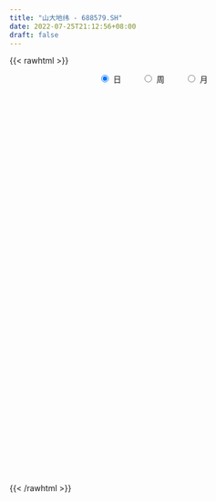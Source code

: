 ```yaml
---
title: "山大地纬 - 688579.SH"
date: 2022-07-25T21:12:56+08:00
draft: false
---
```

{{< rawhtml >}}
    <div style="text-align: center">
        <label style="padding: 1rem;"><input style="margin-right: .5rem" type="radio" name="period" value="D" checked onclick="period_change(this)">日</label>
        <label style="padding: 1rem;"><input style="margin-right: .5rem" type="radio" name="period" value="W" onclick="period_change(this)">周</label>
        <label style="padding: 1rem;"><input style="margin-right: .5rem" type="radio" name="period" value="M" onclick="period_change(this)">月</label>
    </div>
    <div id="chart" style="height: 700px;"></div> 
    <script type="text/javascript">
        const D_v = [286633.57,207989.04,169994.47,151989.75,135556.81,122405.07,86458.61,66655.48,60675.83,65182.21,57857.44,61152.39,133795.69,80461.9,59609.41,54295.09,28564.08,33889.83,26808.48,24545.99,27368.33,31887.43,40061.81,28873.74,25906.86,16360.2,23246.91,15444.51,24574.57,18724.22,17019.72,13292.3,8272.74,14690.82,14319.34,17160.03,14565.02,15787.98,19751.0,19432.59,22062.04,19850.16,14311.34,9755.46,47429.87,30641.52,13953.45,23344.11,9913.2,11950.29,12384.02,7498.75,5796.1,5118.93,5895.76,11957.05,8231.34,8065.7,7095.99,4868.1,4830.2,5065.84,9216.78,9037.9,6438.23,4008.1,4526.84,6301.49,10138.61,14719.13,8831.94,6353.53,4624.66,7773.38,6220.03,11571.04,9098.07,5800.46,6071.02,8866.21,6528.12,7960.06,8329.9,17660.61,9128.49,11018.98,5115.04,5608.16,5110.8,4539.23,5866.82,12103.56,9134.52,5930.94,6881.68,6521.62,3845.2,5538.87,5395.76,7902.48,3771.29,3493.19,4669.2,6387.76,3765.17,4299.85,6430.62,8408.21,8045.23,4040.8,8516.22,8688.07,4732.76,6438.28,6052.14,6397.58,6856.23,14144.78,5460.99,10486.84,5803.17,9004.65,8053.14,11781.55,16856.13,12031.78,7975.23,6611.96,6136.5,8325.67,8448.19,5649.57,5554.64,6204.3,7792.81,6095.96,5449.21,6405.97,4978.3,6260.95,5848.51,9139.76,4690.12,5647.9,9058.33,5091.45,5251.6,4519.94,6480.68,6806.8,5486.23,8968.45,8870.17,23060.23,13042.15,9264.21,6358.9,4038.12,4335.26,5840.96,4084.82,5639.32,4677.78,5566.91,5643.72,7206.74,5558.55,7617.52,5516.38,6271.8,6013.5,2939.68,4009.37,6646.74,8495.99,5181.42,5652.2,3209.17,5543.37,4255.78,6232.33,4703.95,6358.78,16177.18,16133.68,20510.52,20975.97,14908.42,9978.73,10425.71,5949.92,6733.73,12253.91,3527.86,18694.98,8310.06,12399.08,13658.58,7471.73,5942.22,5737.28,7971.92,3335.42,3999.12,3920.98,4516.99,12683.72,18692.71,10734.7,9414.4,8575.85,17310.06,39939.41,27497.3,18636.46,10385.58,24873.88,11539.92,24278.27,23598.37,86172.95,114101.18,56825.51,36574.73,29870.17,30926.86,13971.75,20540.99,13132.32,13459.0,44024.32,24933.26,22227.81,16779.69,18377.0,10210.32,11189.24,13734.69,14100.84,14835.79,34562.98,30381.41,26772.09,22154.72,45770.23,15272.31,14148.59,11072.22,12264.25,10228.71,15546.76,13354.16,11708.11,8930.19,18051.91,21051.07,12055.11,9405.63,8573.36,8081.51,12666.7,12240.94,20277.66,29935.78,18169.83,21068.75,8985.02,9347.77,11001.25,17320.51,8118.99,10381.39,8079.39,14573.7,11149.76,7208.4,11062.52,8557.58,9907.25,9092.36,11192.39,9238.31,8862.35,10985.33,8763.51,9926.09,8146.06,6087.33,10632.43,6083.89,5002.5,5908.92,9579.0,6872.84,4366.73,4014.99,5590.95,6127.05,10548.0,10965.4,5202.6,3372.67,3781.53,19062.13,5989.9,2393.97,3178.0,8858.74,7022.47,7710.68,7530.19,5011.94,5192.57,4856.93,2813.09,3645.53,11445.84,5125.76,5471.25,5474.74,5824.28,7394.02,14483.46,6678.49,7260.29,7901.2,8775.52,10345.2,5451.56,12227.63,12193.41,9628.49,8346.18,35631.94,20219.13,13368.52,17389.45,16135.79,7620.51,7680.05,9050.78,9810.9,30019.93,49171.65,36663.7,31651.56,64740.98,71911.37,39288.25,33673.51,56582.7,35954.31,14708.51,19321.16,19303.15,51522.05,39132.53,35667.11,71808.03,30735.0,41570.07,32226.76,35093.53,25693.31,33266.7,22685.14,49909.27,36756.28,43838.58,29445.92,26231.62,28261.23,34855.52,25039.38,27846.93,14039.93,21045.94,14800.2,20091.11,12895.53,15770.19,15905.34,10734.46,12279.74,17870.77,20438.96,53112.69,24456.37,21379.96,31517.49,18436.93,15951.34,12420.83,13570.88,16330.87,12900.1,12107.27,19319.38,21946.35,8623.78,12343.01,12024.2,25549.09,15509.57,16945.99,10282.03,9355.78,8521.42,9132.88,15931.46,8959.46,10790.27,9113.21,9536.34,12108.83,10168.29,13751.7,10569.18,14206.19,11624.88,5559.2,17467.13,12631.13,8275.06,7038.66,8076.41,20529.58,12471.95,11901.48,17025.7,10082.42,12665.21,9888.42,11474.84,14828.72,12532.82,8468.51,8449.05,14264.25,7673.16,7278.64,6181.5,6830.23,7638.46,6808.8,8067.11,7112.23,9915.38,6935.44,12152.3,8898.27,6691.65,15788.01,20393.15,33231.29,30038.56,18605.73,19535.65,17004.81,11697.91,12169.89,12870.89,9437.04,9197.06,11567.65,11744.66,11231.22,9265.16,6904.48,11600.24,7832.59,11053.9,10604.59,11343.33,9848.73,8428.53,9400.38,6006.71,7600.01,8539.24,11727.63,6665.19,6899.36,5805.66,9579.59,7148.75,10633.11,6095.42,9527.35,7888.19,6538.04]
const D_histogram = [0.0,-0.3088774929,-0.3809190899,-0.4364416051,-0.3698531073,-0.4246575525,-0.5683005152,-0.5750055944,-0.5140020917,-0.4425808531,-0.38970145,-0.2616209746,-0.0440224026,0.0875516265,0.1115233683,0.067179435,0.0517492803,-0.0131522512,-0.0188372384,0.0148490374,0.0586491912,0.072535416,0.0450809024,-0.0209886088,-0.111579002,-0.1614812687,-0.2154440067,-0.1946034232,-0.240483789,-0.2346092349,-0.2158524074,-0.1735580971,-0.1176943356,-0.0840654985,-0.0397791161,0.0242725479,0.0436928538,0.0480613457,0.0369135174,0.019093321,0.0273377853,0.1031168851,0.1742600614,0.202633022,0.2979757367,0.3306992473,0.319790573,0.3017987263,0.2994060621,0.2392251366,0.1499004262,0.0555843244,0.0082677745,-0.0128723888,0.0192697327,0.078612059,0.1121459994,0.1153648795,0.0997893647,0.0908918874,0.0806957442,0.0834379087,0.055026858,0.0212170454,-0.0085090087,-0.0238869331,-0.0287729718,-0.0267611863,-0.0121741487,-0.0568124864,-0.1048319842,-0.0941404588,-0.0744374991,-0.0365478413,-0.010221881,0.0508954365,0.0902943027,0.1067893687,0.099524387,0.096666373,0.0971382372,0.0860493615,0.1006466199,0.1348160796,0.1542656343,0.1414198517,0.1233611126,0.1001477909,0.0919230696,0.0767219622,0.0641519598,0.0913962297,0.1087736289,0.1130642058,0.1195186035,0.0916187699,0.0657762896,0.0149865112,-0.027113418,-0.0812814489,-0.1036126292,-0.1064968268,-0.1350887085,-0.1390581654,-0.1430241522,-0.1266706037,-0.1421839242,-0.1612172418,-0.1957696834,-0.1982247648,-0.2221010071,-0.2046771119,-0.1656430393,-0.1134564694,-0.0472069887,0.0047080632,0.0149120674,-0.0449925147,-0.0753975261,-0.1212849426,-0.1403711418,-0.1687799884,-0.1507422128,-0.0876019998,-0.0382314792,0.0248964067,0.064563182,0.0917656737,0.0935662258,0.072117747,0.077262348,0.0807602454,0.0809440564,0.0667311827,0.0919509621,0.1186567216,0.1133528066,0.0848146506,0.0576944927,0.0263715282,0.0182469337,0.0365341238,0.0741628553,0.1236874276,0.156730185,0.1696949645,0.1811342085,0.158057762,0.1614220807,0.1827292118,0.1824784631,0.1976690176,0.2098038607,0.2323108385,0.2072790487,0.1571197171,0.0992258463,0.0673726248,0.0342121213,-0.0051273521,-0.0156332792,-0.0062041752,-0.0013529211,0.0067595644,0.033068043,0.0418853193,0.0468398874,0.0573031967,0.0571384594,0.0355126115,-0.0036173357,-0.0229410634,-0.0326144272,-0.0158742254,0.0165801191,0.0367230315,0.0358843968,0.0244098161,0.0253218347,0.0090031217,-0.0077078965,-0.0250475702,-0.017564498,0.0249082244,0.0398034491,0.0627073225,0.0950308697,0.0796551301,0.0535139955,0.0084720028,-0.0243768095,-0.0580164503,-0.115144979,-0.1460862554,-0.1726988025,-0.166091548,-0.1379923957,-0.1148117989,-0.1097074294,-0.0974433005,-0.0913232121,-0.084699534,-0.0772762158,-0.0702028897,-0.057816131,-0.036234809,-0.0016429587,0.0507812009,0.0815241028,0.082202146,0.0976365807,0.1302228765,0.1881471874,0.1806300119,0.1729210557,0.1606346528,0.170007862,0.1416621005,0.1552937145,0.1456659721,0.3041509343,0.2820357568,0.2384996673,0.1628543576,0.1236465457,0.0528910303,0.0010503122,-0.0642995672,-0.1019974183,-0.1118585611,-0.0760587132,-0.0509951966,-0.0900181912,-0.129944305,-0.1055060036,-0.086438325,-0.09004652,-0.0940714221,-0.1132483477,-0.1036446209,-0.0501037129,-0.0629755965,-0.1211226682,-0.1813487631,-0.174851627,-0.1749771552,-0.1616174833,-0.1375848196,-0.1301449622,-0.1217113578,-0.1019705877,-0.1008340264,-0.0843845632,-0.0621981315,-0.0246736336,0.0103427809,0.0336316893,0.0489107043,0.0474078419,0.0500352169,0.0575522796,0.0701615802,0.0876943906,0.1295303718,0.1585837069,0.136897354,0.12890553,0.1162206049,0.0780198505,0.0856395961,0.082455339,0.0884327499,0.0760250792,0.028958614,-0.0144556537,-0.0532719999,-0.0800302801,-0.1021129164,-0.1064728958,-0.0960625435,-0.075444862,-0.0544436963,-0.0501334137,-0.0570345179,-0.0411148162,-0.0377975458,-0.0309798042,-0.0318274727,-0.0462971672,-0.0518482453,-0.0501237848,-0.0489207275,-0.0677795175,-0.0648844073,-0.0649508484,-0.0539584805,-0.0288298016,-0.0075795142,0.0101431727,0.0329989532,0.0386534092,0.03378007,0.0282301794,0.005890239,-0.0022031722,-0.0079577864,-0.0163939207,-0.0285838852,-0.046251571,-0.0854662996,-0.1250867985,-0.1281380178,-0.1110072018,-0.0908061678,-0.0720854932,-0.0519188673,-0.018383072,-0.0043490854,0.0222628383,0.0431872308,0.0689241148,0.0808548739,0.1062968657,0.1143807408,0.1243021271,0.119893762,0.1179487975,0.1161046205,0.1096884276,0.1017692824,0.1033021238,0.090660011,0.0708657528,0.0991571065,0.1220551496,0.1152053396,0.091083007,0.0469807016,0.0104291194,-0.0048194289,-0.014201606,-0.0104481847,0.0211489039,0.071045996,0.0773050754,0.0837881605,0.1051970634,0.0752486967,0.0732212752,0.0803372594,0.0734827176,0.0223256734,-0.0124869874,-0.0326492013,-0.0386683883,0.0022330904,0.0301891924,0.0593460736,0.0895063962,0.1019180068,0.0621170113,0.0374837407,-0.0019638757,-0.0173537965,-0.0487273337,-0.0743234939,-0.0392659473,-0.0304814224,-0.0009029228,-0.0191900859,-0.0313764227,-0.0454103049,-0.109540792,-0.144661648,-0.2021868576,-0.2160332764,-0.2057516761,-0.1657390669,-0.1024296453,-0.0652559812,-0.0558363265,-0.0622643489,-0.0736792711,-0.0651173842,-0.0736909583,-0.0789856004,-0.0211407128,-0.0045628817,0.0076271026,-0.0212419548,-0.0232301148,-0.0362924524,-0.0300013372,-0.0156703241,-0.0110554844,-0.0159381569,-0.0366922283,-0.0732425363,-0.1125052442,-0.125626328,-0.1207500149,-0.1275480518,-0.1652669853,-0.1600239679,-0.1411650621,-0.1118861459,-0.081185067,-0.052931498,-0.0282106147,-0.022889978,-0.0165540765,0.0003345914,0.0018916051,0.0141747549,0.0267610391,0.0337111214,0.0539181414,0.053810582,0.0529785872,0.0343846266,0.034910292,0.0460362915,0.0503546728,0.0468741427,0.0519827349,0.057621306,0.0746523233,0.0652139548,0.0401694038,-0.0291733692,-0.0740784303,-0.0794455642,-0.0984974395,-0.0693820519,-0.0503732728,-0.0392189577,-0.0200812986,0.0037408841,0.0209456147,0.0368820747,0.0479132467,0.0545442264,0.0566689733,0.0665777608,0.0730361353,0.0851231313,0.0986340518,0.0789192036,0.0724178847,0.0660780084,0.0619355928,0.0656282579,0.0866521769,0.1076667341,0.1541318302,0.1933401039,0.1878514965,0.1707999129,0.1310510485,0.1011971598,0.0731360019,0.0557991097,0.0414983941,0.0284794258,0.0168813974,0.0188688543,0.0177370591,0.0012673719,-0.0035336769,-0.0007613162,-0.0061492185,0.0059808248,-0.0009148567,-0.0104374528,-0.0185308623,-0.0290910397,-0.0418538063,-0.054594498,-0.0633381503,-0.0619538755,-0.0688310356,-0.0810070876,-0.0835561061,-0.0759179615,-0.0831819013,-0.0615633812,-0.0273020943,-0.0002520819,0.0214987883,0.0342718057,0.0381172772]
const D_fast = [0.0,-0.3860968661,-0.5533682356,-0.7180011521,-0.7438759311,-0.9048447644,-1.1905628559,-1.3410193338,-1.4085163539,-1.4477403287,-1.492286288,-1.4296110563,-1.223018085,-1.0695561492,-1.0177035653,-1.0452526399,-1.0477454745,-1.1159350688,-1.1263293656,-1.0889308305,-1.0304683789,-0.9984483,-1.0146325881,-1.0859492515,-1.2044343952,-1.294706979,-1.4025307188,-1.430340991,-1.5363423041,-1.5891200587,-1.6243263331,-1.6254215471,-1.5989813695,-1.586368907,-1.5520273036,-1.4819075026,-1.4515639833,-1.4351801549,-1.4370996039,-1.4501464701,-1.4350675594,-1.3335092383,-1.2188010467,-1.1397698306,-0.9699331817,-0.8545348592,-0.7854958903,-0.7280380555,-0.6555792042,-0.6559538454,-0.7078034493,-0.78822347,-0.8334730763,-0.8578313368,-0.8208717821,-0.7418764411,-0.6803060008,-0.6482459009,-0.6388740745,-0.62504858,-0.6150707871,-0.5914691455,-0.6061234816,-0.6346290329,-0.6664823391,-0.6878319968,-0.6999112785,-0.7045897895,-0.6930462891,-0.7518877485,-0.8261152423,-0.8389588315,-0.8378652467,-0.8091125492,-0.7853420592,-0.7115008825,-0.6495284406,-0.6063360324,-0.5887199174,-0.5674113381,-0.5426549146,-0.5322314499,-0.4924725365,-0.424599057,-0.3665830937,-0.3440739134,-0.3312923743,-0.3294687482,-0.3147127022,-0.3107333191,-0.3072653315,-0.2571720042,-0.2126011978,-0.1800445694,-0.1437105208,-0.1487056619,-0.1581040698,-0.2051472205,-0.2540255041,-0.3285138973,-0.3767482349,-0.4062566392,-0.468620698,-0.5073546962,-0.5470767211,-0.5623908235,-0.6134501251,-0.6727877532,-0.7562826156,-0.8082938882,-0.8876953823,-0.921440765,-0.9238174522,-0.8999949997,-0.8455472662,-0.7924551985,-0.7785231774,-0.8496758882,-0.8989302811,-0.9751389333,-1.029317918,-1.0999217616,-1.1195695392,-1.0783298261,-1.0385171754,-0.9691651877,-0.913357617,-0.8632137069,-0.8380215983,-0.8414406404,-0.8169804524,-0.7932924936,-0.7728726685,-0.7704027466,-0.7221952266,-0.6658252867,-0.642791,-0.6501254934,-0.6628220282,-0.6875521106,-0.6911149717,-0.6636942506,-0.6075248054,-0.5270783761,-0.4548530725,-0.3994645518,-0.3427417558,-0.3263037617,-0.2825839229,-0.2155944888,-0.1702256217,-0.1056178128,-0.0410320046,0.0395526829,0.0663406553,0.0554612529,0.0223738437,0.0073637784,-0.0172436947,-0.0578650062,-0.072279253,-0.0644011928,-0.0598881691,-0.0500857924,-0.0155103031,0.0037783031,0.0204428429,0.0452319514,0.059351829,0.0466041339,0.0065698528,-0.0184891408,-0.0363161113,-0.0235444659,0.0130549084,0.0423785787,0.0505110432,0.0451389165,0.0523813938,0.0383134612,0.0196754689,-0.0039260974,-0.0008341496,0.0478656288,0.0727117158,0.1112924198,0.1673736844,0.1719117273,0.1591490916,0.1162250997,0.0772820849,0.0291383316,-0.0567764418,-0.1242392821,-0.1940265298,-0.2289421623,-0.2353411089,-0.2408634619,-0.2631859497,-0.2752826459,-0.2919933606,-0.306544566,-0.3184403017,-0.328917698,-0.3309849721,-0.3184623523,-0.2842812417,-0.2191617819,-0.1680378543,-0.1468092746,-0.1069656947,-0.0418236798,0.063137428,0.1007777554,0.1362990632,0.1641713235,0.2160464981,0.2231162618,0.2755713043,0.302360055,0.5368827508,0.5852765125,0.6013653398,0.5664336195,0.5581374441,0.5006046862,0.4490265462,0.367601775,0.3044045693,0.2665787863,0.2833639559,0.2956786733,0.2341511309,0.1617389408,0.1598007413,0.1572588387,0.1311390137,0.1035962561,0.0561072436,0.0397998151,0.0808147949,0.0521990121,-0.0362287266,-0.1417920122,-0.1790077829,-0.2228775999,-0.2499222988,-0.2602858401,-0.2853822232,-0.3073764582,-0.3131283351,-0.3372002804,-0.341846958,-0.3352100592,-0.3038539697,-0.26625186,-0.2345550292,-0.2070483381,-0.1966992401,-0.1815630609,-0.1596579283,-0.1295082326,-0.0900518245,-0.0158332504,0.0528660114,0.065403997,0.0896385555,0.1060087817,0.0873129898,0.1163426345,0.1337722122,0.1618578105,0.1684564096,0.128629598,0.0816014168,0.0294670707,-0.0172987797,-0.064909645,-0.0958878483,-0.1094931319,-0.1077366659,-0.1003464243,-0.1085694952,-0.1297292288,-0.1240882312,-0.1302203472,-0.1311475566,-0.1399520933,-0.1659960797,-0.1845092191,-0.1953157047,-0.2063428293,-0.2421464987,-0.2554724904,-0.2717766435,-0.2742738957,-0.2563526672,-0.2369972583,-0.2167387783,-0.1856332595,-0.1703154512,-0.1667437729,-0.1652361187,-0.1861034994,-0.1947477036,-0.2024917644,-0.2150263789,-0.2343623146,-0.2635928932,-0.3241741967,-0.3950663953,-0.4301521189,-0.4407731034,-0.4432736114,-0.4425743101,-0.435387401,-0.4064473736,-0.3935006585,-0.3613230252,-0.329601825,-0.2866339123,-0.2544894347,-0.2024732265,-0.1657941662,-0.1247972481,-0.0992321727,-0.0716899379,-0.0445079597,-0.0235020457,-0.0059788704,0.021379502,0.031402392,0.029324572,0.0824052023,0.1358170328,0.1577685577,0.1564169769,0.1240598469,0.0901155445,0.073662139,0.0607295604,0.0618709355,0.0987552501,0.1664138412,0.1919991894,0.2194293147,0.2671374834,0.2560012909,0.2722791881,0.2994794872,0.3109956248,0.265419999,0.2274855913,0.1991610771,0.1834747931,0.2249345444,0.2604379445,0.304431344,0.3569682657,0.3948593779,0.3705876354,0.3553252999,0.3153867145,0.2956583447,0.252102974,0.2079259403,0.2331670001,0.2343311694,0.2636839383,0.2405992537,0.2205688113,0.1951823529,0.1036666677,0.0323803997,-0.0756915242,-0.1435462621,-0.1847025808,-0.1861247384,-0.1484227281,-0.1275630594,-0.1321024863,-0.1540965958,-0.1839313359,-0.191648795,-0.2186451086,-0.2436861509,-0.1911264415,-0.1756893308,-0.1615925708,-0.195772117,-0.2035678057,-0.2257032563,-0.2269124754,-0.2164990434,-0.2146480747,-0.2235152865,-0.2534424149,-0.308303357,-0.3756923759,-0.4202200417,-0.4455312324,-0.4842162823,-0.563251962,-0.5980149366,-0.6144472964,-0.6131399167,-0.6027351045,-0.58771441,-0.5700461803,-0.5704480382,-0.5682506558,-0.5512783401,-0.5492484251,-0.5334215866,-0.5141450426,-0.49876718,-0.4650806246,-0.4517355385,-0.4393228865,-0.4493206904,-0.440067452,-0.4174323797,-0.4005253301,-0.3922873246,-0.3741830487,-0.3541391511,-0.318445053,-0.3115799327,-0.3265821328,-0.4032182481,-0.4666429168,-0.4918714417,-0.5355476769,-0.5237778022,-0.5173623414,-0.5160127657,-0.5018954312,-0.4771380275,-0.4546968932,-0.4295399146,-0.4065304309,-0.3862633946,-0.3699714044,-0.3434181767,-0.3187007683,-0.2853329895,-0.2471635561,-0.2471486033,-0.2355454511,-0.2253658253,-0.2140243427,-0.1939246131,-0.1512376499,-0.1033064092,-0.0183083555,0.0692349441,0.1107092109,0.1363576055,0.1293715032,0.1248169045,0.1150397471,0.1116526323,0.1077265152,0.1018274034,0.0944497243,0.1011543948,0.1044568643,0.0883040201,0.0826195521,0.0852015838,0.0782763768,0.0919016264,0.0847772307,0.0726452713,0.0599191462,0.0420862089,0.0188599907,-0.0075293254,-0.0321075153,-0.0462117094,-0.0702966284,-0.1027244523,-0.1261624973,-0.137503843,-0.1655632582,-0.1593355833,-0.1318998201,-0.1049128281,-0.0777872608,-0.0564462921,-0.0430715012]
const D_slow = [0.0,-0.0772193732,-0.1724491457,-0.281559547,-0.3740228238,-0.4801872119,-0.6222623407,-0.7660137393,-0.8945142623,-1.0051594755,-1.102584838,-1.1679900817,-1.1789956823,-1.1571077757,-1.1292269336,-1.1124320749,-1.0994947548,-1.1027828176,-1.1074921272,-1.1037798679,-1.0891175701,-1.0709837161,-1.0597134905,-1.0649606427,-1.0928553932,-1.1332257103,-1.187086712,-1.2357375678,-1.2958585151,-1.3545108238,-1.4084739257,-1.4518634499,-1.4812870338,-1.5023034085,-1.5122481875,-1.5061800505,-1.4952568371,-1.4832415006,-1.4740131213,-1.469239791,-1.4624053447,-1.4366261234,-1.3930611081,-1.3424028526,-1.2679089184,-1.1852341066,-1.1052864633,-1.0298367817,-0.9549852662,-0.8951789821,-0.8577038755,-0.8438077944,-0.8417408508,-0.844958948,-0.8401415148,-0.8204885001,-0.7924520002,-0.7636107804,-0.7386634392,-0.7159404673,-0.6957665313,-0.6749070541,-0.6611503396,-0.6558460783,-0.6579733304,-0.6639450637,-0.6711383067,-0.6778286032,-0.6808721404,-0.695075262,-0.7212832581,-0.7448183728,-0.7634277476,-0.7725647079,-0.7751201781,-0.762396319,-0.7398227433,-0.7131254012,-0.6882443044,-0.6640777111,-0.6397931518,-0.6182808115,-0.5931191565,-0.5594151366,-0.520848728,-0.4854937651,-0.4546534869,-0.4296165392,-0.4066357718,-0.3874552812,-0.3714172913,-0.3485682339,-0.3213748267,-0.2931087752,-0.2632291243,-0.2403244319,-0.2238803594,-0.2201337317,-0.2269120862,-0.2472324484,-0.2731356057,-0.2997598124,-0.3335319895,-0.3682965309,-0.4040525689,-0.4357202198,-0.4712662009,-0.5115705113,-0.5605129322,-0.6100691234,-0.6655943752,-0.7167636531,-0.758174413,-0.7865385303,-0.7983402775,-0.7971632617,-0.7934352448,-0.8046833735,-0.823532755,-0.8538539907,-0.8889467761,-0.9311417732,-0.9688273264,-0.9907278264,-1.0002856962,-0.9940615945,-0.977920799,-0.9549793806,-0.9315878241,-0.9135583874,-0.8942428004,-0.874052739,-0.8538167249,-0.8371339292,-0.8141461887,-0.7844820083,-0.7561438066,-0.734940144,-0.7205165208,-0.7139236388,-0.7093619054,-0.7002283744,-0.6816876606,-0.6507658037,-0.6115832575,-0.5691595163,-0.5238759642,-0.4843615237,-0.4440060035,-0.3983237006,-0.3527040848,-0.3032868304,-0.2508358652,-0.1927581556,-0.1409383935,-0.1016584642,-0.0768520026,-0.0600088464,-0.0514558161,-0.0527376541,-0.0566459739,-0.0581970177,-0.058535248,-0.0568453569,-0.0485783461,-0.0381070163,-0.0263970444,-0.0120712453,0.0022133696,0.0110915225,0.0101871885,0.0044519227,-0.0037016841,-0.0076702405,-0.0035252107,0.0056555472,0.0146266464,0.0207291004,0.0270595591,0.0293103395,0.0273833654,0.0211214728,0.0167303483,0.0229574044,0.0329082667,0.0485850973,0.0723428147,0.0922565973,0.1056350961,0.1077530968,0.1016588945,0.0871547819,0.0583685371,0.0218469733,-0.0213277273,-0.0628506143,-0.0973487132,-0.126051663,-0.1534785203,-0.1778393454,-0.2006701485,-0.221845032,-0.2411640859,-0.2587148083,-0.2731688411,-0.2822275433,-0.282638283,-0.2699429828,-0.2495619571,-0.2290114206,-0.2046022754,-0.1720465563,-0.1250097594,-0.0798522565,-0.0366219925,0.0035366707,0.0460386362,0.0814541613,0.1202775899,0.1566940829,0.2327318165,0.3032407557,0.3628656725,0.4035792619,0.4344908984,0.4477136559,0.447976234,0.4319013422,0.4064019876,0.3784373473,0.3594226691,0.3466738699,0.3241693221,0.2916832458,0.2653067449,0.2436971637,0.2211855337,0.1976676782,0.1693555913,0.143444436,0.1309185078,0.1151746087,0.0848939416,0.0395567508,-0.0041561559,-0.0479004447,-0.0883048155,-0.1227010204,-0.155237261,-0.1856651004,-0.2111577474,-0.236366254,-0.2574623948,-0.2730119277,-0.2791803361,-0.2765946408,-0.2681867185,-0.2559590424,-0.244107082,-0.2315982778,-0.2172102079,-0.1996698128,-0.1777462152,-0.1453636222,-0.1057176955,-0.071493357,-0.0392669745,-0.0102118233,0.0092931394,0.0307030384,0.0513168731,0.0734250606,0.0924313304,0.0996709839,0.0960570705,0.0827390705,0.0627315005,0.0372032714,0.0105850475,-0.0134305884,-0.0322918039,-0.045902728,-0.0584360814,-0.0726947109,-0.082973415,-0.0924228014,-0.1001677525,-0.1081246206,-0.1196989124,-0.1326609738,-0.14519192,-0.1574221018,-0.1743669812,-0.190588083,-0.2068257951,-0.2203154152,-0.2275228656,-0.2294177442,-0.226881951,-0.2186322127,-0.2089688604,-0.2005238429,-0.1934662981,-0.1919937383,-0.1925445314,-0.194533978,-0.1986324582,-0.2057784295,-0.2173413222,-0.2387078971,-0.2699795967,-0.3020141012,-0.3297659016,-0.3524674436,-0.3704888169,-0.3834685337,-0.3880643017,-0.389151573,-0.3835858635,-0.3727890558,-0.3555580271,-0.3353443086,-0.3087700922,-0.280174907,-0.2490993752,-0.2191259347,-0.1896387353,-0.1606125802,-0.1331904733,-0.1077481527,-0.0819226218,-0.059257619,-0.0415411808,-0.0167519042,0.0137618832,0.0425632181,0.0653339699,0.0770791453,0.0796864251,0.0784815679,0.0749311664,0.0723191202,0.0776063462,0.0953678452,0.114694114,0.1356411542,0.16194042,0.1807525942,0.199057913,0.2191422278,0.2375129072,0.2430943256,0.2399725787,0.2318102784,0.2221431813,0.222701454,0.2302487521,0.2450852705,0.2674618695,0.2929413712,0.308470624,0.3178415592,0.3173505903,0.3130121411,0.3008303077,0.2822494342,0.2724329474,0.2648125918,0.2645868611,0.2597893396,0.251945234,0.2405926578,0.2132074598,0.1770420477,0.1264953333,0.0724870143,0.0210490952,-0.0203856715,-0.0459930828,-0.0623070781,-0.0762661598,-0.091832247,-0.1102520647,-0.1265314108,-0.1449541504,-0.1647005505,-0.1699857287,-0.1711264491,-0.1692196734,-0.1745301621,-0.1803376909,-0.1894108039,-0.1969111382,-0.2008287193,-0.2035925904,-0.2075771296,-0.2167501867,-0.2350608207,-0.2631871318,-0.2945937138,-0.3247812175,-0.3566682305,-0.3979849768,-0.4379909687,-0.4732822343,-0.5012537708,-0.5215500375,-0.534782912,-0.5418355657,-0.5475580602,-0.5516965793,-0.5516129315,-0.5511400302,-0.5475963415,-0.5409060817,-0.5324783013,-0.518998766,-0.5055461205,-0.4923014737,-0.483705317,-0.474977744,-0.4634686712,-0.450880003,-0.4391614673,-0.4261657836,-0.4117604571,-0.3930973763,-0.3767938876,-0.3667515366,-0.3740448789,-0.3925644865,-0.4124258775,-0.4370502374,-0.4543957504,-0.4669890686,-0.476793808,-0.4818141326,-0.4808789116,-0.4756425079,-0.4664219893,-0.4544436776,-0.440807621,-0.4266403777,-0.4099959375,-0.3917369036,-0.3704561208,-0.3457976079,-0.326067807,-0.3079633358,-0.2914438337,-0.2759599355,-0.259552871,-0.2378898268,-0.2109731433,-0.1724401857,-0.1241051598,-0.0771422856,-0.0344423074,-0.0016795453,0.0236197447,0.0419037451,0.0558535226,0.0662281211,0.0733479776,0.0775683269,0.0822855405,0.0867198053,0.0870366482,0.086153229,0.0859629,0.0844255953,0.0859208015,0.0856920874,0.0830827242,0.0784500086,0.0711772487,0.0607137971,0.0470651726,0.031230635,0.0157421661,-0.0014655928,-0.0217173647,-0.0426063912,-0.0615858816,-0.0823813569,-0.0977722022,-0.1045977258,-0.1046607462,-0.0992860491,-0.0907180977,-0.0811887784]
const D_data = [['2020-07-17', 33.0, 30.2, 29.26, 37.91],['2020-07-20', 26.07, 25.36, 23.5, 26.66],['2020-07-21', 25.18, 27.0, 24.67, 28.0],['2020-07-22', 25.83, 26.5, 25.0, 28.51],['2020-07-23', 26.0, 27.69, 25.11, 27.78],['2020-07-24', 27.04, 25.82, 25.66, 28.55],['2020-07-27', 25.91, 23.69, 23.17, 26.07],['2020-07-28', 24.21, 24.44, 23.9, 25.5],['2020-07-29', 23.89, 24.88, 23.62, 24.94],['2020-07-30', 25.17, 24.85, 24.73, 25.76],['2020-07-31', 24.5, 24.47, 24.06, 25.16],['2020-08-03', 24.7, 25.48, 24.63, 25.53],['2020-08-04', 26.0, 27.25, 25.97, 28.5],['2020-08-05', 28.0, 26.97, 25.9, 28.0],['2020-08-06', 26.8, 25.96, 25.56, 27.17],['2020-08-07', 26.19, 24.96, 24.41, 26.28],['2020-08-10', 24.71, 25.05, 24.51, 25.29],['2020-08-11', 25.12, 24.07, 24.0, 25.12],['2020-08-12', 24.24, 24.45, 23.82, 24.62],['2020-08-13', 24.66, 24.86, 24.39, 24.94],['2020-08-14', 24.82, 25.07, 24.26, 25.2],['2020-08-17', 25.5, 24.75, 24.58, 25.5],['2020-08-18', 24.45, 24.09, 23.88, 24.7],['2020-08-19', 24.04, 23.21, 23.2, 24.15],['2020-08-20', 23.22, 22.27, 22.08, 23.22],['2020-08-21', 22.27, 22.13, 22.13, 22.7],['2020-08-24', 22.1, 21.48, 21.28, 22.38],['2020-08-25', 21.55, 21.99, 21.45, 21.99],['2020-08-26', 21.88, 20.73, 20.6, 21.96],['2020-08-27', 20.77, 20.89, 20.33, 21.22],['2020-08-28', 20.81, 20.74, 20.47, 21.02],['2020-08-31', 20.91, 20.84, 20.74, 21.36],['2020-09-01', 20.83, 20.95, 20.8, 21.34],['2020-09-02', 20.86, 20.62, 20.57, 21.1],['2020-09-03', 20.63, 20.7, 20.4, 20.82],['2020-09-04', 20.73, 21.02, 20.41, 21.27],['2020-09-07', 21.06, 20.5, 20.45, 21.24],['2020-09-08', 20.4, 20.2, 19.9, 20.56],['2020-09-09', 20.06, 19.81, 19.5, 20.33],['2020-09-10', 19.96, 19.46, 19.43, 20.6],['2020-09-11', 19.6, 19.57, 18.5, 19.66],['2020-09-14', 19.51, 20.49, 19.51, 20.65],['2020-09-15', 20.37, 20.74, 20.15, 20.93],['2020-09-16', 20.74, 20.43, 20.2, 20.74],['2020-09-17', 20.4, 21.62, 20.03, 22.42],['2020-09-18', 21.39, 21.26, 21.06, 21.94],['2020-09-21', 21.26, 20.87, 20.75, 21.45],['2020-09-22', 20.83, 20.8, 20.55, 21.54],['2020-09-23', 20.86, 21.04, 20.8, 21.13],['2020-09-24', 20.82, 20.23, 20.14, 20.96],['2020-09-25', 20.6, 19.49, 19.45, 20.6],['2020-09-28', 19.36, 18.89, 18.72, 19.62],['2020-09-29', 18.97, 19.0, 18.97, 19.42],['2020-09-30', 19.03, 19.02, 18.88, 19.28],['2020-10-09', 19.3, 19.6, 19.3, 19.65],['2020-10-12', 19.76, 20.11, 19.66, 20.28],['2020-10-13', 20.2, 20.0, 19.82, 20.38],['2020-10-14', 19.99, 19.7, 19.68, 20.02],['2020-10-15', 19.81, 19.41, 19.39, 19.81],['2020-10-16', 19.42, 19.4, 19.32, 19.68],['2020-10-19', 19.5, 19.3, 19.22, 19.58],['2020-10-20', 19.36, 19.41, 19.07, 19.44],['2020-10-21', 19.41, 18.91, 18.82, 19.44],['2020-10-22', 18.91, 18.61, 18.54, 18.91],['2020-10-23', 18.67, 18.4, 18.31, 18.8],['2020-10-26', 18.51, 18.35, 18.21, 18.58],['2020-10-27', 18.35, 18.31, 18.22, 18.48],['2020-10-28', 18.39, 18.27, 18.06, 18.52],['2020-10-29', 18.23, 18.36, 18.01, 18.67],['2020-10-30', 18.3, 17.41, 17.33, 18.51],['2020-11-02', 17.63, 16.95, 16.83, 17.63],['2020-11-03', 16.97, 17.4, 16.94, 17.49],['2020-11-04', 17.41, 17.42, 17.31, 17.6],['2020-11-05', 17.85, 17.65, 17.37, 17.85],['2020-11-06', 17.63, 17.55, 17.3, 17.76],['2020-11-09', 17.59, 18.13, 17.55, 18.34],['2020-11-10', 18.1, 18.08, 17.96, 18.56],['2020-11-11', 18.33, 17.92, 17.87, 18.33],['2020-11-12', 18.26, 17.63, 17.55, 18.26],['2020-11-13', 17.6, 17.64, 17.47, 17.99],['2020-11-16', 17.76, 17.66, 17.6, 17.81],['2020-11-17', 17.8, 17.47, 17.29, 17.8],['2020-11-18', 17.6, 17.79, 17.4, 17.82],['2020-11-19', 17.84, 18.18, 17.67, 18.7],['2020-11-20', 18.4, 18.18, 18.05, 18.4],['2020-11-23', 18.26, 17.84, 17.6, 18.26],['2020-11-24', 17.9, 17.73, 17.71, 17.95],['2020-11-25', 17.74, 17.58, 17.55, 17.87],['2020-11-26', 17.69, 17.7, 17.6, 17.85],['2020-11-27', 17.84, 17.56, 17.38, 17.84],['2020-11-30', 17.48, 17.52, 17.47, 17.84],['2020-12-01', 17.51, 18.07, 17.51, 18.45],['2020-12-02', 18.07, 18.1, 17.9, 18.23],['2020-12-03', 18.01, 18.04, 18.0, 18.3],['2020-12-04', 18.25, 18.15, 18.1, 18.41],['2020-12-07', 18.24, 17.71, 17.71, 18.24],['2020-12-08', 17.74, 17.62, 17.62, 17.87],['2020-12-09', 17.65, 17.1, 17.01, 17.8],['2020-12-10', 17.12, 16.92, 16.85, 17.23],['2020-12-11', 16.92, 16.43, 16.24, 16.98],['2020-12-14', 16.44, 16.51, 16.28, 16.55],['2020-12-15', 16.68, 16.56, 16.34, 16.68],['2020-12-16', 16.5, 16.01, 16.01, 16.56],['2020-12-17', 16.2, 16.07, 15.53, 16.2],['2020-12-18', 16.1, 15.88, 15.73, 16.2],['2020-12-21', 15.98, 16.0, 15.77, 16.04],['2020-12-22', 15.9, 15.43, 15.39, 15.92],['2020-12-23', 15.56, 15.1, 14.97, 15.57],['2020-12-24', 15.1, 14.54, 14.47, 15.12],['2020-12-25', 14.52, 14.6, 14.4, 14.8],['2020-12-28', 14.6, 14.0, 13.91, 14.61],['2020-12-29', 13.98, 14.23, 13.98, 14.7],['2020-12-30', 14.28, 14.4, 14.11, 14.64],['2020-12-31', 14.3, 14.59, 14.3, 14.68],['2021-01-04', 14.6, 14.91, 14.47, 14.99],['2021-01-05', 14.88, 14.92, 14.81, 15.08],['2021-01-06', 14.99, 14.46, 14.41, 14.99],['2021-01-07', 14.46, 13.32, 13.23, 14.46],['2021-01-08', 13.36, 13.28, 13.14, 13.7],['2021-01-11', 13.28, 12.68, 12.52, 13.33],['2021-01-12', 12.68, 12.61, 12.4, 12.95],['2021-01-13', 12.62, 12.11, 12.03, 12.69],['2021-01-14', 12.14, 12.4, 12.02, 12.74],['2021-01-15', 12.38, 12.95, 12.33, 13.08],['2021-01-18', 12.87, 12.89, 12.64, 13.05],['2021-01-19', 12.82, 13.22, 12.81, 13.44],['2021-01-20', 13.05, 13.1, 12.9, 13.3],['2021-01-21', 13.12, 13.05, 12.96, 13.29],['2021-01-22', 13.05, 12.75, 12.66, 13.21],['2021-01-25', 12.7, 12.34, 12.3, 12.79],['2021-01-26', 12.47, 12.56, 12.44, 12.94],['2021-01-27', 12.83, 12.5, 12.45, 12.83],['2021-01-28', 12.5, 12.41, 12.3, 12.74],['2021-01-29', 12.42, 12.13, 12.03, 12.52],['2021-02-01', 12.13, 12.6, 12.03, 12.76],['2021-02-02', 12.52, 12.73, 12.45, 12.8],['2021-02-03', 12.79, 12.37, 12.2, 12.79],['2021-02-04', 12.25, 11.96, 11.8, 12.37],['2021-02-05', 12.19, 11.78, 11.72, 12.24],['2021-02-08', 11.85, 11.5, 11.5, 11.91],['2021-02-09', 11.39, 11.6, 11.39, 11.68],['2021-02-10', 11.47, 11.88, 11.47, 12.28],['2021-02-18', 12.18, 12.22, 12.03, 12.33],['2021-02-19', 12.22, 12.59, 12.12, 12.68],['2021-02-22', 12.52, 12.63, 12.52, 13.03],['2021-02-23', 12.65, 12.55, 12.46, 12.69],['2021-02-24', 12.75, 12.66, 12.56, 12.98],['2021-02-25', 12.68, 12.26, 12.26, 12.68],['2021-02-26', 12.36, 12.6, 12.3, 12.79],['2021-03-01', 12.6, 12.97, 12.53, 12.97],['2021-03-02', 13.08, 12.85, 12.67, 13.09],['2021-03-03', 12.8, 13.19, 12.8, 13.25],['2021-03-04', 13.11, 13.35, 13.08, 13.49],['2021-03-05', 13.5, 13.72, 13.38, 14.5],['2021-03-08', 13.64, 13.27, 13.27, 13.85],['2021-03-09', 13.27, 12.88, 12.64, 13.45],['2021-03-10', 13.05, 12.58, 12.5, 13.07],['2021-03-11', 12.58, 12.72, 12.36, 12.75],['2021-03-12', 12.72, 12.56, 12.47, 12.79],['2021-03-15', 12.42, 12.29, 12.22, 12.52],['2021-03-16', 12.2, 12.5, 12.2, 12.56],['2021-03-17', 12.6, 12.73, 12.55, 12.86],['2021-03-18', 12.87, 12.7, 12.67, 12.88],['2021-03-19', 12.59, 12.77, 12.59, 12.97],['2021-03-22', 12.87, 13.1, 12.7, 13.16],['2021-03-23', 13.1, 13.0, 13.0, 13.28],['2021-03-24', 13.0, 13.02, 12.92, 13.26],['2021-03-25', 13.11, 13.17, 12.93, 13.36],['2021-03-26', 13.12, 13.11, 13.06, 13.28],['2021-03-29', 13.17, 12.82, 12.79, 13.21],['2021-03-30', 12.89, 12.45, 12.39, 12.89],['2021-03-31', 12.45, 12.53, 12.43, 12.66],['2021-04-01', 12.54, 12.55, 12.35, 12.57],['2021-04-02', 12.64, 12.88, 12.5, 12.95],['2021-04-06', 12.88, 13.21, 12.81, 13.33],['2021-04-07', 13.18, 13.22, 13.1, 13.3],['2021-04-08', 13.23, 13.04, 13.04, 13.35],['2021-04-09', 13.01, 12.9, 12.9, 13.13],['2021-04-12', 13.02, 13.05, 12.59, 13.08],['2021-04-13', 12.9, 12.81, 12.64, 12.97],['2021-04-14', 12.72, 12.72, 12.47, 12.74],['2021-04-15', 12.66, 12.61, 12.56, 12.87],['2021-04-16', 12.6, 12.88, 12.58, 12.99],['2021-04-19', 12.97, 13.46, 12.88, 13.75],['2021-04-20', 13.3, 13.3, 13.11, 13.81],['2021-04-21', 13.36, 13.55, 13.15, 13.85],['2021-04-22', 13.46, 13.89, 13.4, 13.96],['2021-04-23', 13.77, 13.42, 13.4, 13.98],['2021-04-26', 13.66, 13.24, 13.2, 13.66],['2021-04-27', 13.38, 12.85, 12.82, 13.38],['2021-04-28', 12.79, 12.8, 12.73, 13.01],['2021-04-29', 12.99, 12.59, 12.59, 12.99],['2021-04-30', 12.69, 11.99, 11.86, 12.69],['2021-05-06', 11.9, 11.98, 11.86, 12.14],['2021-05-07', 12.1, 11.75, 11.48, 12.1],['2021-05-10', 11.6, 11.97, 11.6, 12.29],['2021-05-11', 11.97, 12.2, 11.75, 12.3],['2021-05-12', 12.13, 12.16, 11.95, 12.34],['2021-05-13', 11.98, 11.9, 11.9, 12.19],['2021-05-14', 11.98, 11.93, 11.85, 12.05],['2021-05-17', 11.98, 11.8, 11.71, 11.98],['2021-05-18', 11.91, 11.74, 11.54, 11.91],['2021-05-19', 11.76, 11.69, 11.66, 11.76],['2021-05-20', 11.69, 11.63, 11.58, 11.71],['2021-05-21', 11.71, 11.66, 11.61, 11.76],['2021-05-24', 11.61, 11.79, 11.61, 11.86],['2021-05-25', 11.69, 12.05, 11.68, 12.14],['2021-05-26', 12.21, 12.49, 12.18, 12.65],['2021-05-27', 12.24, 12.46, 12.24, 12.62],['2021-05-28', 12.39, 12.2, 12.14, 12.55],['2021-05-31', 12.12, 12.47, 12.12, 12.54],['2021-06-01', 12.53, 12.88, 12.41, 13.2],['2021-06-02', 13.01, 13.55, 12.89, 14.62],['2021-06-03', 13.5, 13.0, 12.94, 13.68],['2021-06-04', 13.04, 13.09, 12.96, 13.39],['2021-06-07', 12.99, 13.11, 12.88, 13.14],['2021-06-08', 13.19, 13.51, 12.88, 13.77],['2021-06-09', 13.29, 13.12, 13.06, 13.46],['2021-06-10', 13.07, 13.74, 13.05, 13.8],['2021-06-11', 14.0, 13.6, 13.56, 14.26],['2021-06-15', 13.41, 16.32, 13.41, 16.32],['2021-06-16', 17.97, 14.7, 14.39, 17.98],['2021-06-17', 14.5, 14.51, 13.93, 14.74],['2021-06-18', 14.29, 14.0, 13.9, 14.49],['2021-06-21', 14.01, 14.32, 13.95, 14.51],['2021-06-22', 14.25, 13.76, 13.71, 14.33],['2021-06-23', 13.9, 13.75, 13.64, 13.95],['2021-06-24', 13.75, 13.3, 13.27, 13.86],['2021-06-25', 13.38, 13.36, 13.16, 13.54],['2021-06-28', 13.47, 13.55, 13.3, 13.69],['2021-06-29', 13.63, 14.17, 13.56, 14.39],['2021-06-30', 13.99, 14.2, 13.99, 14.38],['2021-07-01', 14.23, 13.35, 13.35, 14.31],['2021-07-02', 13.35, 13.08, 13.0, 13.58],['2021-07-05', 13.21, 13.79, 13.03, 13.9],['2021-07-06', 13.7, 13.8, 13.65, 14.08],['2021-07-07', 13.98, 13.52, 13.38, 13.98],['2021-07-08', 13.65, 13.45, 13.22, 13.65],['2021-07-09', 13.31, 13.14, 13.07, 13.35],['2021-07-12', 13.19, 13.41, 13.14, 13.47],['2021-07-13', 13.5, 14.09, 13.5, 14.43],['2021-07-14', 13.86, 13.34, 13.3, 14.16],['2021-07-15', 13.34, 12.52, 12.5, 13.34],['2021-07-16', 12.41, 12.06, 12.04, 12.65],['2021-07-19', 12.1, 12.61, 12.0, 12.65],['2021-07-20', 12.69, 12.4, 12.28, 12.7],['2021-07-21', 12.5, 12.46, 12.41, 12.54],['2021-07-22', 12.45, 12.56, 12.27, 12.6],['2021-07-23', 12.45, 12.31, 12.24, 12.56],['2021-07-26', 12.39, 12.24, 12.07, 12.39],['2021-07-27', 12.38, 12.34, 12.18, 12.64],['2021-07-28', 12.24, 12.05, 12.0, 12.37],['2021-07-29', 12.16, 12.18, 12.1, 12.33],['2021-07-30', 12.1, 12.26, 12.06, 12.3],['2021-08-02', 12.3, 12.54, 12.18, 12.57],['2021-08-03', 12.53, 12.66, 12.46, 12.94],['2021-08-04', 12.67, 12.65, 12.49, 12.87],['2021-08-05', 12.54, 12.65, 12.4, 12.67],['2021-08-06', 12.65, 12.48, 12.34, 12.65],['2021-08-09', 12.53, 12.54, 12.39, 12.62],['2021-08-10', 12.5, 12.64, 12.49, 12.8],['2021-08-11', 12.65, 12.78, 12.59, 12.83],['2021-08-12', 12.96, 12.96, 12.77, 13.25],['2021-08-13', 13.15, 13.49, 12.97, 13.59],['2021-08-16', 13.49, 13.62, 13.24, 13.65],['2021-08-17', 13.74, 13.11, 13.07, 13.87],['2021-08-18', 13.09, 13.3, 13.05, 13.36],['2021-08-19', 13.3, 13.28, 13.19, 13.43],['2021-08-20', 13.27, 12.9, 12.86, 13.3],['2021-08-23', 13.01, 13.46, 12.91, 13.53],['2021-08-24', 13.66, 13.41, 13.38, 13.69],['2021-08-25', 13.32, 13.61, 13.32, 13.67],['2021-08-26', 13.44, 13.44, 13.41, 13.67],['2021-08-27', 13.44, 12.9, 12.83, 13.57],['2021-08-30', 12.84, 12.72, 12.61, 13.09],['2021-08-31', 12.78, 12.54, 12.54, 12.86],['2021-09-01', 12.61, 12.47, 12.23, 12.61],['2021-09-02', 12.51, 12.33, 12.32, 12.51],['2021-09-03', 12.48, 12.4, 12.27, 12.51],['2021-09-06', 12.47, 12.52, 12.35, 12.55],['2021-09-07', 12.52, 12.66, 12.48, 12.73],['2021-09-08', 12.7, 12.72, 12.59, 12.74],['2021-09-09', 12.77, 12.53, 12.53, 12.77],['2021-09-10', 12.5, 12.33, 12.33, 12.57],['2021-09-13', 12.4, 12.59, 12.28, 12.7],['2021-09-14', 12.6, 12.44, 12.39, 12.78],['2021-09-15', 12.39, 12.47, 12.32, 12.65],['2021-09-16', 12.6, 12.35, 12.34, 12.62],['2021-09-17', 12.36, 12.09, 11.99, 12.37],['2021-09-22', 11.98, 12.09, 11.98, 12.23],['2021-09-23', 12.09, 12.11, 12.01, 12.19],['2021-09-24', 12.16, 12.05, 12.03, 12.18],['2021-09-27', 12.06, 11.68, 11.61, 12.1],['2021-09-28', 11.74, 11.83, 11.63, 11.92],['2021-09-29', 11.98, 11.72, 11.63, 11.98],['2021-09-30', 11.72, 11.81, 11.71, 11.86],['2021-10-08', 11.81, 12.02, 11.81, 12.04],['2021-10-11', 12.1, 12.05, 11.97, 12.15],['2021-10-12', 11.96, 12.08, 11.81, 12.11],['2021-10-13', 11.96, 12.24, 11.96, 12.26],['2021-10-14', 12.07, 12.1, 12.0, 12.18],['2021-10-15', 12.11, 11.97, 11.96, 12.12],['2021-10-18', 11.97, 11.93, 11.88, 12.03],['2021-10-19', 11.87, 11.63, 11.48, 11.9],['2021-10-20', 11.63, 11.7, 11.63, 11.76],['2021-10-21', 11.57, 11.66, 11.57, 11.7],['2021-10-22', 11.56, 11.55, 11.53, 11.65],['2021-10-25', 11.55, 11.4, 11.26, 11.55],['2021-10-26', 11.4, 11.19, 11.1, 11.4],['2021-10-27', 11.19, 10.68, 10.56, 11.19],['2021-10-28', 10.76, 10.34, 10.26, 10.76],['2021-10-29', 10.38, 10.54, 10.32, 10.61],['2021-11-01', 10.55, 10.69, 10.43, 10.79],['2021-11-02', 10.7, 10.7, 10.56, 10.89],['2021-11-03', 10.6, 10.67, 10.57, 10.75],['2021-11-04', 10.67, 10.69, 10.61, 10.74],['2021-11-05', 10.71, 10.92, 10.67, 11.11],['2021-11-08', 10.87, 10.74, 10.72, 10.92],['2021-11-09', 10.75, 10.96, 10.75, 11.03],['2021-11-10', 10.95, 10.99, 10.82, 11.06],['2021-11-11', 10.97, 11.17, 10.82, 11.22],['2021-11-12', 11.09, 11.11, 11.09, 11.33],['2021-11-15', 11.2, 11.41, 11.19, 11.53],['2021-11-16', 11.48, 11.33, 11.25, 11.49],['2021-11-17', 11.33, 11.46, 11.33, 11.5],['2021-11-18', 11.53, 11.36, 11.3, 11.67],['2021-11-19', 11.45, 11.44, 11.21, 11.5],['2021-11-22', 11.44, 11.5, 11.37, 11.55],['2021-11-23', 11.4, 11.49, 11.4, 11.57],['2021-11-24', 11.47, 11.5, 11.42, 11.55],['2021-11-25', 11.5, 11.67, 11.5, 11.76],['2021-11-26', 11.7, 11.53, 11.45, 11.72],['2021-11-29', 11.42, 11.41, 11.28, 11.47],['2021-11-30', 11.41, 12.1, 11.41, 12.38],['2021-12-01', 12.1, 12.26, 12.01, 12.42],['2021-12-02', 12.25, 12.03, 12.01, 12.33],['2021-12-03', 12.03, 11.82, 11.8, 12.13],['2021-12-06', 11.8, 11.45, 11.4, 11.88],['2021-12-07', 11.5, 11.36, 11.35, 11.55],['2021-12-08', 11.39, 11.5, 11.33, 11.51],['2021-12-09', 11.52, 11.51, 11.4, 11.57],['2021-12-10', 11.38, 11.66, 11.38, 11.76],['2021-12-13', 11.6, 12.12, 11.6, 12.5],['2021-12-14', 12.33, 12.62, 11.96, 12.65],['2021-12-15', 12.45, 12.3, 12.15, 12.9],['2021-12-16', 12.23, 12.42, 12.12, 12.76],['2021-12-17', 12.29, 12.78, 12.1, 12.96],['2021-12-20', 13.0, 12.21, 12.21, 13.59],['2021-12-21', 12.01, 12.56, 12.01, 12.77],['2021-12-22', 12.81, 12.78, 12.56, 13.13],['2021-12-23', 13.44, 12.7, 12.41, 13.56],['2021-12-24', 12.75, 12.06, 12.06, 12.75],['2021-12-27', 12.1, 12.07, 12.0, 12.24],['2021-12-28', 12.03, 12.12, 12.03, 12.25],['2021-12-29', 12.1, 12.23, 12.0, 12.42],['2021-12-30', 12.2, 12.93, 12.17, 12.96],['2021-12-31', 12.84, 13.0, 12.7, 13.18],['2022-01-04', 13.01, 13.24, 13.0, 13.28],['2022-01-05', 13.08, 13.51, 13.08, 14.13],['2022-01-06', 13.42, 13.52, 13.33, 13.66],['2022-01-07', 13.77, 12.9, 12.88, 13.77],['2022-01-10', 12.91, 13.0, 12.72, 13.27],['2022-01-11', 12.92, 12.7, 12.7, 13.31],['2022-01-12', 12.72, 12.89, 12.72, 13.19],['2022-01-13', 12.99, 12.58, 12.54, 13.04],['2022-01-14', 12.61, 12.49, 12.42, 12.79],['2022-01-17', 12.52, 13.27, 12.52, 13.38],['2022-01-18', 13.27, 13.07, 13.04, 13.4],['2022-01-19', 13.05, 13.46, 13.0, 13.46],['2022-01-20', 13.46, 12.92, 12.91, 13.48],['2022-01-21', 12.85, 12.93, 12.85, 13.31],['2022-01-24', 13.03, 12.84, 12.75, 13.2],['2022-01-25', 12.97, 11.97, 11.91, 12.97],['2022-01-26', 12.0, 11.99, 11.73, 12.3],['2022-01-27', 11.94, 11.34, 11.22, 11.98],['2022-01-28', 11.48, 11.54, 11.3, 11.61],['2022-02-07', 11.79, 11.67, 11.61, 11.91],['2022-02-08', 11.22, 12.03, 11.22, 12.06],['2022-02-09', 12.12, 12.49, 12.0, 12.58],['2022-02-10', 12.47, 12.36, 12.26, 12.57],['2022-02-11', 12.22, 12.08, 12.02, 12.4],['2022-02-14', 11.91, 11.83, 11.7, 12.14],['2022-02-15', 11.78, 11.65, 11.56, 11.95],['2022-02-16', 11.77, 11.82, 11.68, 11.97],['2022-02-17', 11.7, 11.53, 11.5, 11.95],['2022-02-18', 11.5, 11.45, 11.41, 11.64],['2022-02-21', 11.54, 12.32, 11.41, 12.54],['2022-02-22', 12.31, 11.97, 11.89, 12.31],['2022-02-23', 12.04, 11.97, 11.91, 12.12],['2022-02-24', 11.97, 11.38, 11.21, 12.01],['2022-02-25', 11.58, 11.59, 11.45, 11.74],['2022-02-28', 11.58, 11.36, 11.27, 11.62],['2022-03-01', 11.44, 11.53, 11.36, 11.55],['2022-03-02', 11.49, 11.64, 11.45, 11.67],['2022-03-03', 11.63, 11.53, 11.4, 11.67],['2022-03-04', 11.59, 11.37, 11.32, 11.59],['2022-03-07', 11.37, 11.05, 11.05, 11.37],['2022-03-08', 10.78, 10.62, 10.58, 10.96],['2022-03-09', 10.6, 10.27, 9.98, 10.84],['2022-03-10', 10.38, 10.32, 10.28, 10.55],['2022-03-11', 10.28, 10.38, 10.0, 10.43],['2022-03-14', 10.4, 10.08, 10.05, 10.4],['2022-03-15', 10.0, 9.4, 9.39, 10.05],['2022-03-16', 9.55, 9.66, 9.32, 9.69],['2022-03-17', 9.96, 9.71, 9.68, 9.96],['2022-03-18', 9.67, 9.8, 9.67, 9.85],['2022-03-21', 9.81, 9.83, 9.7, 9.92],['2022-03-22', 9.7, 9.83, 9.7, 9.95],['2022-03-23', 9.92, 9.82, 9.76, 9.93],['2022-03-24', 9.74, 9.56, 9.54, 9.74],['2022-03-25', 9.62, 9.51, 9.51, 9.67],['2022-03-28', 9.48, 9.62, 9.27, 9.67],['2022-03-29', 9.65, 9.4, 9.39, 9.65],['2022-03-30', 9.45, 9.5, 9.36, 9.55],['2022-03-31', 9.44, 9.51, 9.43, 9.57],['2022-04-01', 9.5, 9.44, 9.32, 9.5],['2022-04-06', 9.43, 9.64, 9.41, 9.67],['2022-04-07', 9.53, 9.41, 9.36, 9.64],['2022-04-08', 9.38, 9.37, 9.34, 9.5],['2022-04-11', 9.34, 9.06, 8.96, 9.35],['2022-04-12', 9.08, 9.21, 8.97, 9.23],['2022-04-13', 9.19, 9.34, 9.14, 9.6],['2022-04-14', 9.45, 9.27, 9.25, 9.45],['2022-04-15', 9.28, 9.15, 9.04, 9.35],['2022-04-18', 9.07, 9.24, 8.98, 9.25],['2022-04-19', 9.12, 9.26, 9.12, 9.37],['2022-04-20', 9.41, 9.46, 9.41, 9.73],['2022-04-21', 9.27, 9.15, 9.08, 9.46],['2022-04-22', 9.07, 8.85, 8.8, 9.1],['2022-04-25', 8.88, 7.99, 7.9, 8.88],['2022-04-26', 8.02, 7.89, 7.86, 8.19],['2022-04-27', 7.8, 8.13, 7.61, 8.15],['2022-04-28', 8.09, 7.76, 7.68, 8.09],['2022-04-29', 7.88, 8.26, 7.82, 8.35],['2022-05-05', 8.13, 8.15, 8.0, 8.31],['2022-05-06', 7.98, 8.03, 7.88, 8.2],['2022-05-09', 7.9, 8.12, 7.9, 8.22],['2022-05-10', 8.03, 8.22, 7.93, 8.23],['2022-05-11', 8.21, 8.19, 8.05, 8.41],['2022-05-12', 8.11, 8.22, 8.02, 8.29],['2022-05-13', 8.22, 8.2, 8.12, 8.25],['2022-05-16', 8.21, 8.17, 8.14, 8.33],['2022-05-17', 8.19, 8.12, 8.05, 8.23],['2022-05-18', 8.12, 8.24, 8.12, 8.3],['2022-05-19', 8.2, 8.24, 8.1, 8.29],['2022-05-20', 8.25, 8.37, 8.25, 8.41],['2022-05-23', 8.36, 8.48, 8.36, 8.5],['2022-05-24', 8.42, 8.07, 8.01, 8.48],['2022-05-25', 8.14, 8.18, 8.08, 8.23],['2022-05-26', 8.23, 8.16, 7.97, 8.23],['2022-05-27', 8.2, 8.17, 8.1, 8.38],['2022-05-30', 8.26, 8.28, 8.16, 8.29],['2022-05-31', 8.27, 8.59, 8.27, 8.67],['2022-06-01', 8.4, 8.75, 8.4, 8.81],['2022-06-02', 8.68, 9.33, 8.65, 9.37],['2022-06-06', 9.33, 9.59, 9.26, 9.71],['2022-06-07', 9.54, 9.26, 9.18, 9.56],['2022-06-08', 9.18, 9.19, 9.06, 9.5],['2022-06-09', 9.24, 8.87, 8.81, 9.24],['2022-06-10', 8.87, 8.9, 8.81, 8.97],['2022-06-13', 8.83, 8.84, 8.76, 8.92],['2022-06-14', 8.76, 8.91, 8.6, 8.97],['2022-06-15', 8.86, 8.91, 8.86, 9.05],['2022-06-16', 8.92, 8.89, 8.87, 9.03],['2022-06-17', 8.8, 8.87, 8.72, 8.9],['2022-06-20', 8.81, 9.04, 8.8, 9.05],['2022-06-21', 9.04, 9.03, 8.85, 9.16],['2022-06-22', 9.12, 8.81, 8.81, 9.12],['2022-06-23', 8.82, 8.91, 8.78, 8.94],['2022-06-24', 9.0, 9.01, 8.95, 9.15],['2022-06-27', 9.0, 8.91, 8.83, 9.01],['2022-06-28', 8.86, 9.16, 8.84, 9.16],['2022-06-29', 9.23, 8.95, 8.92, 9.23],['2022-06-30', 9.05, 8.88, 8.88, 9.08],['2022-07-01', 8.89, 8.85, 8.74, 9.03],['2022-07-04', 8.81, 8.76, 8.69, 8.81],['2022-07-05', 8.76, 8.65, 8.55, 8.79],['2022-07-06', 8.6, 8.55, 8.52, 8.67],['2022-07-07', 8.51, 8.5, 8.46, 8.69],['2022-07-08', 8.5, 8.56, 8.48, 8.69],['2022-07-11', 8.56, 8.39, 8.31, 8.68],['2022-07-12', 8.32, 8.21, 8.2, 8.36],['2022-07-13', 8.21, 8.22, 8.17, 8.3],['2022-07-14', 8.25, 8.29, 8.17, 8.39],['2022-07-15', 8.24, 8.03, 8.03, 8.33],['2022-07-18', 8.12, 8.36, 8.02, 8.37],['2022-07-19', 8.27, 8.62, 8.27, 8.64],['2022-07-20', 8.62, 8.67, 8.58, 8.67],['2022-07-21', 8.72, 8.73, 8.59, 8.86],['2022-07-22', 8.75, 8.72, 8.6, 8.87],['2022-07-25', 8.71, 8.67, 8.61, 8.79]]
const W_v = [286633.57,787935.1400000001,336829.57,389314.48,141176.71,143090.04,99009.93,67735.23,91598.63,121988.35,71545.07,18413.78,5895.76,40218.18,34588.95,39694.17,33803.54,41406.8,49607.18,31392.21,39917.52,29203.93,22086.61,31224.71,28375.33,38911.72,45129.35,49611.6,34182.37,30722.25,21249.22,10338.02,30402.0,53191.88,37038.64,25809.79,31542.91,25881.09,22538.78,27094.21,88705.77,45342.0,22222.84,47781.67,24964.72,56042.52,111959.08,94676.02,293674.37,108442.09,121424.08,67612.09,128706.99,98527.6,59767.93,69137.08,83202.59,68572.62,58473.98,47885.51,49370.74,43555.42,16995.31,24833.56,5590.95,36215.72,34405.53,36134.02,27953.96,29290.05,45098.96,49846.29,94955.22,50298.03,212247.82,237410.14,143987.4,179780.21,148965.44,186181.67,130042.99,84602.97,77229.27,148903.44,71174.02,74339.79,80310.88,51901.0,51716.94,38527.07,55557.4,60018.08,61136.59,27361.54,46133.61,35526.1,45013.62,76104.1,96882.66,55242.53,50745.76,50683.14,39974.87,40677.43,41292.82,6538.04]
const W_histogram = [0.0,-0.2795213675,-0.5255837339,-0.6191532377,-0.6350776382,-0.7946972131,-0.9352859629,-0.9478694613,-0.9878062723,-0.8401551815,-0.8015619752,-0.7485573731,-0.6205839153,-0.5006933529,-0.4420668037,-0.4232669154,-0.3573364567,-0.2676980943,-0.1385709814,-0.0651748,0.0468106837,0.0295872361,0.0068802465,-0.0646759592,-0.08190297,-0.1469507151,-0.1756854188,-0.171456772,-0.1732016426,-0.1609735984,-0.111543776,-0.002204787,0.094285037,0.2482858095,0.2841901882,0.330974341,0.3896671614,0.4154831309,0.4343466571,0.4443209989,0.482926095,0.4106311663,0.3476231786,0.3197501638,0.2859134947,0.3011533497,0.3680043139,0.4386102149,0.499848735,0.4844961113,0.4438125465,0.4100712055,0.3087631208,0.2545900065,0.2130744614,0.1984138784,0.2513177264,0.2411152777,0.2289967251,0.1838817085,0.1474726431,0.1072437997,0.0792487585,0.047445017,0.0435310725,0.0406112793,0.0147625643,-0.0617885909,-0.0772587339,-0.0655827791,-0.0284202997,0.0075170574,0.0535490357,0.0746550569,0.1605480143,0.1647550945,0.2231043192,0.245451158,0.223718032,0.22923084,0.1342230929,0.104053642,0.0412012854,0.0102044362,-0.022198709,-0.1028736727,-0.1831756499,-0.2401096674,-0.2648253806,-0.2674480556,-0.2650488388,-0.2641290815,-0.2820899549,-0.2873260042,-0.2581299582,-0.2082947165,-0.1712734624,-0.0570420932,-0.0017451916,0.0392450155,0.0798788449,0.0988318519,0.0946806375,0.0607337225,0.0876101185,0.10377573]
const W_fast = [0.0,-0.3494017094,-0.7268600093,-0.9752178224,-1.1499116325,-1.5082055107,-1.8826157513,-2.132166615,-2.4190549941,-2.4814426985,-2.6432399861,-2.7773747273,-2.8045472483,-2.8098300241,-2.8617201759,-2.9487370164,-2.9721406718,-2.949426833,-2.8549424654,-2.7978399841,-2.6741518294,-2.683978468,-2.7049653961,-2.7926905916,-2.8303933448,-2.9321787687,-3.004834827,-3.0434703733,-3.0885156546,-3.11653101,-3.0949871316,-2.9861993393,-2.866138256,-2.6500660312,-2.5431141054,-2.4135863674,-2.2574767566,-2.1277900044,-2.0003398139,-1.8792852224,-1.7199486025,-1.6895857396,-1.6656879327,-1.6136234066,-1.575981702,-1.4854535096,-1.3266014669,-1.1463430122,-0.9601423083,-0.8543709042,-0.7841013324,-0.715324872,-0.7394421765,-0.7299677892,-0.7182147189,-0.6832718323,-0.5675385527,-0.517462182,-0.4723315533,-0.4714761428,-0.4710170474,-0.4844349409,-0.4926177925,-0.5125602798,-0.5055914561,-0.4983584294,-0.5205165034,-0.6125148063,-0.6472996328,-0.6520193728,-0.6219619682,-0.5841453468,-0.5247261095,-0.4849563241,-0.3589263632,-0.3135305093,-0.1994052049,-0.1156955766,-0.0814991945,-0.0186786765,-0.0801306504,-0.0842866909,-0.1368387261,-0.1652844663,-0.2032372887,-0.3096306705,-0.4357265603,-0.5526879946,-0.6436100529,-0.7130947419,-0.7769577347,-0.8420702478,-0.9305536099,-1.0076211602,-1.0429576038,-1.0451960413,-1.0509931528,-0.9510223068,-0.8961617032,-0.8453602422,-0.7847567016,-0.7410957316,-0.7215767867,-0.740340271,-0.6915613454,-0.6494518014]
const W_slow = [0.0,-0.0698803419,-0.2012762754,-0.3560645848,-0.5148339943,-0.7135082976,-0.9473297883,-1.1842971536,-1.4312487217,-1.6412875171,-1.8416780109,-2.0288173542,-2.183963333,-2.3091366712,-2.4196533722,-2.525470101,-2.6148042152,-2.6817287387,-2.7163714841,-2.7326651841,-2.7209625132,-2.7135657041,-2.7118456425,-2.7280146323,-2.7484903748,-2.7852280536,-2.8291494083,-2.8720136013,-2.915314012,-2.9555574116,-2.9834433556,-2.9839945523,-2.9604232931,-2.8983518407,-2.8273042936,-2.7445607084,-2.647143918,-2.5432731353,-2.434686471,-2.3236062213,-2.2028746976,-2.100216906,-2.0133111113,-1.9333735704,-1.8618951967,-1.7866068593,-1.6946057808,-1.5849532271,-1.4599910433,-1.3388670155,-1.2279138789,-1.1253960775,-1.0482052973,-0.9845577957,-0.9312891803,-0.8816857107,-0.8188562791,-0.7585774597,-0.7013282784,-0.6553578513,-0.6184896905,-0.5916787406,-0.571866551,-0.5600052967,-0.5491225286,-0.5389697088,-0.5352790677,-0.5507262154,-0.5700408989,-0.5864365937,-0.5935416686,-0.5916624042,-0.5782751453,-0.559611381,-0.5194743775,-0.4782856038,-0.422509524,-0.3611467345,-0.3052172265,-0.2479095165,-0.2143537433,-0.1883403328,-0.1780400115,-0.1754889024,-0.1810385797,-0.2067569978,-0.2525509103,-0.3125783272,-0.3787846723,-0.4456466862,-0.5119088959,-0.5779411663,-0.648463655,-0.7202951561,-0.7848276456,-0.8369013247,-0.8797196904,-0.8939802136,-0.8944165116,-0.8846052577,-0.8646355465,-0.8399275835,-0.8162574241,-0.8010739935,-0.7791714639,-0.7532275314]
const W_data = [['2020-07-17', 33.0, 30.2, 29.26, 37.91],['2020-07-24', 26.07, 25.82, 23.5, 28.55],['2020-07-31', 25.91, 24.47, 23.17, 26.07],['2020-08-07', 24.7, 24.96, 24.41, 28.5],['2020-08-14', 24.71, 25.07, 23.82, 25.29],['2020-08-21', 25.5, 22.13, 22.08, 25.5],['2020-08-28', 22.1, 20.74, 20.33, 22.38],['2020-09-04', 20.91, 21.02, 20.4, 21.36],['2020-09-11', 21.06, 19.57, 18.5, 21.24],['2020-09-18', 19.51, 21.26, 19.51, 22.42],['2020-09-25', 21.26, 19.49, 19.45, 21.54],['2020-09-30', 19.36, 19.02, 18.72, 19.62],['2020-10-09', 19.3, 19.6, 19.3, 19.65],['2020-10-16', 19.76, 19.4, 19.32, 20.38],['2020-10-23', 19.5, 18.4, 18.31, 19.58],['2020-10-30', 18.51, 17.41, 17.33, 18.67],['2020-11-06', 17.63, 17.55, 16.83, 17.85],['2020-11-13', 17.59, 17.64, 17.47, 18.56],['2020-11-20', 17.76, 18.18, 17.29, 18.7],['2020-11-27', 18.26, 17.56, 17.38, 18.26],['2020-12-04', 17.48, 18.15, 17.47, 18.45],['2020-12-11', 18.24, 16.43, 16.24, 18.24],['2020-12-18', 16.44, 15.88, 15.53, 16.68],['2020-12-25', 15.98, 14.6, 14.4, 16.04],['2020-12-31', 14.6, 14.59, 13.91, 14.7],['2021-01-08', 14.6, 13.28, 13.14, 15.08],['2021-01-15', 13.28, 12.95, 12.02, 13.33],['2021-01-22', 12.87, 12.75, 12.64, 13.44],['2021-01-29', 12.7, 12.13, 12.03, 12.94],['2021-02-05', 12.13, 11.78, 11.72, 12.8],['2021-02-10', 11.85, 11.88, 11.39, 12.28],['2021-02-19', 12.18, 12.59, 12.03, 12.68],['2021-02-26', 12.52, 12.6, 12.26, 13.03],['2021-03-05', 12.6, 13.72, 12.53, 14.5],['2021-03-12', 13.64, 12.56, 12.36, 13.85],['2021-03-19', 12.42, 12.77, 12.2, 12.97],['2021-03-26', 12.87, 13.11, 12.7, 13.36],['2021-04-02', 13.17, 12.88, 12.35, 13.21],['2021-04-09', 12.88, 12.9, 12.81, 13.35],['2021-04-16', 13.02, 12.88, 12.47, 13.08],['2021-04-23', 12.97, 13.42, 12.88, 13.98],['2021-04-30', 13.66, 11.99, 11.86, 13.66],['2021-05-07', 11.9, 11.75, 11.48, 12.14],['2021-05-14', 11.6, 11.93, 11.6, 12.34],['2021-05-21', 11.98, 11.66, 11.54, 11.98],['2021-05-28', 11.61, 12.2, 11.61, 12.65],['2021-06-04', 12.12, 13.09, 12.12, 14.62],['2021-06-11', 12.99, 13.6, 12.88, 14.26],['2021-06-18', 13.41, 14.0, 13.41, 17.98],['2021-06-25', 14.01, 13.36, 13.16, 14.51],['2021-07-02', 13.47, 13.08, 13.0, 14.39],['2021-07-09', 13.21, 13.14, 13.03, 14.08],['2021-07-16', 13.19, 12.06, 12.04, 14.43],['2021-07-23', 12.1, 12.31, 12.0, 12.7],['2021-07-30', 12.39, 12.26, 12.0, 12.64],['2021-08-06', 12.3, 12.48, 12.18, 12.94],['2021-08-13', 12.53, 13.49, 12.39, 13.59],['2021-08-20', 13.49, 12.9, 12.86, 13.87],['2021-08-27', 13.01, 12.9, 12.83, 13.69],['2021-09-03', 12.84, 12.4, 12.23, 13.09],['2021-09-10', 12.47, 12.33, 12.33, 12.77],['2021-09-17', 12.4, 12.09, 11.99, 12.78],['2021-09-24', 11.98, 12.05, 11.98, 12.23],['2021-09-30', 12.06, 11.81, 11.61, 12.1],['2021-10-08', 11.81, 12.02, 11.81, 12.04],['2021-10-15', 12.1, 11.97, 11.81, 12.26],['2021-10-22', 11.97, 11.55, 11.48, 12.03],['2021-10-29', 11.55, 10.54, 10.26, 11.55],['2021-11-05', 10.55, 10.92, 10.43, 11.11],['2021-11-12', 10.87, 11.11, 10.72, 11.33],['2021-11-19', 11.2, 11.44, 11.19, 11.67],['2021-11-26', 11.44, 11.53, 11.37, 11.76],['2021-12-03', 11.42, 11.82, 11.28, 12.42],['2021-12-10', 11.8, 11.66, 11.33, 11.88],['2021-12-17', 11.6, 12.78, 11.6, 12.96],['2021-12-24', 13.0, 12.06, 12.01, 13.59],['2021-12-31', 12.1, 13.0, 12.0, 13.18],['2022-01-07', 13.01, 12.9, 12.88, 14.13],['2022-01-14', 12.91, 12.49, 12.42, 13.31],['2022-01-21', 12.52, 12.93, 12.52, 13.48],['2022-01-28', 13.03, 11.54, 11.22, 13.2],['2022-02-11', 11.79, 12.08, 11.22, 12.58],['2022-02-18', 11.91, 11.45, 11.41, 12.14],['2022-02-25', 11.54, 11.59, 11.21, 12.54],['2022-03-04', 11.58, 11.37, 11.27, 11.67],['2022-03-11', 11.37, 10.38, 9.98, 11.37],['2022-03-18', 10.4, 9.8, 9.32, 10.4],['2022-03-25', 9.81, 9.51, 9.51, 9.95],['2022-04-01', 9.48, 9.44, 9.27, 9.67],['2022-04-08', 9.43, 9.37, 9.34, 9.67],['2022-04-15', 9.34, 9.15, 8.96, 9.6],['2022-04-22', 9.07, 8.85, 8.8, 9.73],['2022-04-29', 8.88, 8.26, 7.61, 8.88],['2022-05-06', 8.13, 8.03, 7.88, 8.31],['2022-05-13', 7.9, 8.2, 7.9, 8.41],['2022-05-20', 8.21, 8.37, 8.05, 8.41],['2022-05-27', 8.36, 8.17, 7.97, 8.5],['2022-06-02', 8.26, 9.33, 8.16, 9.37],['2022-06-10', 9.33, 8.9, 8.81, 9.71],['2022-06-17', 8.83, 8.87, 8.6, 9.05],['2022-06-24', 8.81, 9.01, 8.78, 9.16],['2022-07-01', 9.0, 8.85, 8.74, 9.23],['2022-07-08', 8.81, 8.56, 8.46, 8.81],['2022-07-15', 8.56, 8.03, 8.03, 8.68],['2022-07-22', 8.12, 8.72, 8.02, 8.87],['2022-07-29', 8.71, 8.67, 8.61, 8.79]]
const M_v = [1411398.28,785883.4599999998,357988.76,120397.06,162076.55,144941.28,167835.04,92711.49,162808.2,194336.8700000001,159587.6,682592.2899999999,393622.11,297744.4300000001,164282.38,112346.22,196167.38,694920.4900000001,644970.3100000002,326687.02,303323.0000000001,225407.4300000001,176514.53,297329.8000000001,138331.89]
const M_histogram = [0.0,-0.2316581197,-0.4803331921,-0.7121417168,-0.8098373333,-1.0105121265,-1.2329151049,-1.2674823391,-1.2140783863,-1.1355624929,-0.9777406608,-0.6964841354,-0.5852284654,-0.4433491765,-0.3531585013,-0.3337498107,-0.1783586606,0.0124046572,0.0647004768,0.109005262,0.039154948,-0.0603825455,-0.0723399352,-0.0311648157,0.0093164625]
const M_fast = [0.0,-0.2895726496,-0.65833102,-1.0681749739,-1.3683299238,-1.8216327486,-2.3522645032,-2.7037023222,-2.9538179659,-3.1591926957,-3.2458060288,-3.1386705373,-3.1737219837,-3.1426799889,-3.140778939,-3.2048077011,-3.0940062162,-2.9001417341,-2.8316707953,-2.7601146946,-2.8201762716,-2.9348094014,-2.964851775,-2.9314678594,-2.8886574656]
const M_slow = [0.0,-0.0579145299,-0.1779978279,-0.3560332571,-0.5584925905,-0.8111206221,-1.1193493983,-1.4362199831,-1.7397395797,-2.0236302029,-2.2680653681,-2.4421864019,-2.5884935183,-2.6993308124,-2.7876204377,-2.8710578904,-2.9156475556,-2.9125463913,-2.8963712721,-2.8691199566,-2.8593312196,-2.8744268559,-2.8925118397,-2.9003030437,-2.897973928]
const M_data = [['2020-07-31', 33.0, 24.47, 23.17, 37.91],['2020-08-31', 24.7, 20.84, 20.33, 28.5],['2020-09-30', 20.83, 19.02, 18.5, 22.42],['2020-10-30', 19.3, 17.41, 17.33, 20.38],['2020-11-30', 17.63, 17.52, 16.83, 18.7],['2020-12-31', 17.51, 14.59, 13.91, 18.45],['2021-01-29', 14.6, 12.13, 12.02, 15.08],['2021-02-26', 12.13, 12.6, 11.39, 13.03],['2021-03-31', 12.6, 12.53, 12.2, 14.5],['2021-04-30', 12.54, 11.99, 11.86, 13.98],['2021-05-31', 11.9, 12.47, 11.48, 12.65],['2021-06-30', 12.53, 14.2, 12.41, 17.98],['2021-07-30', 14.23, 12.26, 12.0, 14.43],['2021-08-31', 12.3, 12.54, 12.18, 13.87],['2021-09-30', 12.61, 11.81, 11.61, 12.78],['2021-10-29', 11.81, 10.54, 10.26, 12.26],['2021-11-30', 10.55, 12.1, 10.43, 12.38],['2021-12-31', 12.1, 13.0, 11.33, 13.59],['2022-01-28', 13.01, 11.54, 11.22, 14.13],['2022-02-28', 11.79, 11.36, 11.21, 12.58],['2022-03-31', 11.44, 9.51, 9.27, 11.67],['2022-04-29', 9.5, 8.26, 7.61, 9.73],['2022-05-31', 8.13, 8.59, 7.88, 8.67],['2022-06-30', 8.4, 8.88, 8.4, 9.71],['2022-07-29', 8.89, 8.67, 8.02, 9.03]]
        const D_a = [null,null,null,null,null,null,23.17,null,null,null,null,null,28.5,null,null,null,null,null,null,null,null,null,null,null,null,null,null,null,null,20.33,null,null,null,null,null,21.27,null,null,null,null,18.5,null,null,null,null,null,null,null,null,null,null,null,null,null,null,null,20.38,null,null,null,null,null,null,null,null,null,null,null,null,null,16.83,null,null,null,null,null,18.56,null,null,null,null,17.29,null,null,null,null,null,null,null,null,null,18.45,null,null,null,null,null,null,null,null,null,null,null,null,null,null,null,null,null,null,13.91,null,null,null,null,15.08,null,null,null,null,null,null,12.02,null,null,null,null,null,null,null,12.94,null,null,null,null,null,null,null,null,null,11.39,null,null,null,null,null,null,null,null,null,null,null,null,14.5,null,null,null,null,null,null,12.2,null,null,null,null,null,null,13.36,null,null,null,null,null,null,null,null,null,null,null,null,12.47,null,null,null,null,null,null,13.98,null,null,null,null,null,null,11.48,null,null,null,null,null,null,null,null,null,null,null,null,null,null,null,null,null,null,null,null,null,null,null,null,null,null,17.98,null,null,null,null,null,null,null,null,null,null,null,13.0,null,null,null,null,null,null,14.43,null,null,null,null,null,null,null,null,null,null,12.0,null,null,null,null,null,null,null,null,null,null,null,null,null,13.87,null,null,null,null,null,null,null,null,null,null,12.23,null,null,null,null,null,null,null,null,12.78,null,null,null,null,null,null,11.61,null,null,null,null,null,null,12.26,null,null,null,null,null,null,null,null,null,null,10.26,null,null,null,null,null,null,null,null,null,null,null,null,null,null,null,null,null,null,null,null,null,null,null,12.42,null,null,null,null,11.33,null,null,null,null,null,null,null,13.59,null,null,null,null,12.0,null,null,null,null,null,14.13,null,null,null,null,null,null,null,null,null,null,null,null,null,null,null,11.22,null,null,null,null,null,null,null,null,null,null,null,null,12.31,null,null,null,null,null,null,null,null,null,null,null,null,null,null,null,null,null,null,null,null,null,null,null,null,null,null,null,null,null,null,null,8.96,null,null,null,null,null,null,9.73,null,null,null,null,7.61,null,null,null,null,null,null,8.41,null,null,null,8.05,null,null,null,null,null,null,null,null,null,null,null,null,9.71,null,null,null,null,null,8.6,null,null,null,null,9.16,null,null,null,null,null,null,null,null,null,null,null,null,null,null,null,null,null,null,8.02,null,null,null,null,null]
const W_a = [null,null,null,null,null,null,null,null,18.5,null,null,null,null,20.38,null,null,null,null,null,null,null,null,null,null,null,null,null,null,null,null,11.39,null,null,null,null,null,null,null,null,null,13.98,null,null,null,11.54,null,null,null,null,null,null,null,null,null,null,null,null,13.87,null,null,null,null,null,null,null,null,null,10.26,null,null,null,null,null,null,null,null,null,14.13,null,null,null,null,null,null,null,null,null,null,null,null,null,null,7.61,null,null,null,null,null,9.71,null,null,null,null,null,8.02,null]
const M_a = [null,null,null,null,null,null,null,11.39,null,null,null,17.98,null,null,null,null,null,null,null,null,null,7.61,null,null,null]
        const D_b = [[{ coord: ['2020-08-27', 20.38] }, { coord: ['2020-10-13', 20.33] }],[{ coord: ['2020-11-02', 18.45] }, { coord: ['2020-12-01', 17.29] }],[{ coord: ['2021-01-14', 12.94] }, { coord: ['2021-05-07', 12.02] }],[{ coord: ['2021-06-16', 14.43] }, { coord: ['2021-08-17', 13.0] }],[{ coord: ['2021-09-01', 12.26] }, { coord: ['2022-02-22', 12.23] }],[{ coord: ['2022-04-27', 8.41] }, { coord: ['2022-06-06', 8.05] }],[{ coord: ['2022-06-06', 9.16] }, { coord: ['2022-07-18', 8.6] }]]
const W_b = [[{ coord: ['2021-02-10', 13.87] }, { coord: ['2022-01-07', 11.54] }]]
const M_b = []
    </script>
{{< /rawhtml >}}